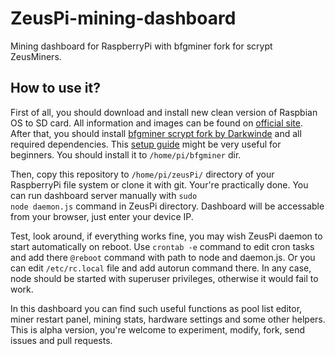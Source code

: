 # ZeusPi-mining-dashboard
Mining dashboard for RaspberryPi with bfgminer fork</a> for scrypt ZeusMiners.

<h2>How to use it?</h2>

First of all, you should download and install new clean version of Raspbian OS to SD card. All information and images can be found on <a href="https://www.raspberrypi.org/downloads/raspbian/">official site<a/>. After that, you should install <a href="https://github.com/Darkwinde/bfgminer">bfgminer scrypt fork by Darkwinde</a> and all required dependencies. This <a href="http://blog.rastating.com/mining-dogecoin-with-a-zeusminer-blizzard-and-a-raspberry-pi/">setup guide</a> might be very useful for beginners. You should install it to <code>/home/pi/bfgminer</code> dir. 

Then, copy this repository to <code>/home/pi/zeusPi/</code> directory of your RaspberryPi file system or clone it with git. Your're practically done. You can run dashboard server manually with <code>sudo node daemon.js</code> command in ZeusPi directory. Dashboard will be accessable from your browser, just enter your device IP. 

Test, look around, if everything works fine, you may wish ZeusPi daemon to start automatically on reboot. Use <code>crontab -e</code> command to edit cron tasks and add there <code>@reboot</code> command with path to node and daemon.js. Or you can edit <code>/etc/rc.local</code> file and add autorun command there. In any case, node should be started with superuser privileges, otherwise it would fail to work. 

In this dashboard you can find such useful functions as pool list editor, miner restart panel, mining stats, hardware settings and some other helpers. This is alpha version, you're welcome to experiment, modify, fork, send issues and pull requests.
